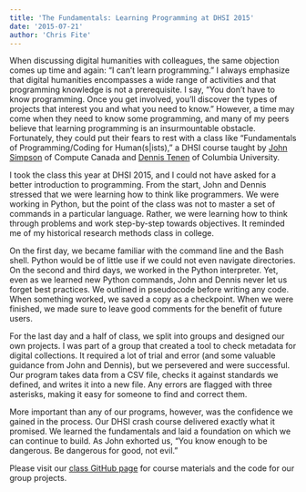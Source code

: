 ```yaml
---
title: 'The Fundamentals: Learning Programming at DHSI 2015'
date: '2015-07-21'
author: 'Chris Fite'
---
```

When discussing digital humanities with colleagues, the same objection comes up time and again: “I can’t learn programming.” I always emphasize that digital humanities encompasses a wide range of activities and that programming knowledge is not a prerequisite. I say, “You don’t have to know programming. Once you get involved, you’ll discover the types of projects that interest you and what you need to know.” However, a time may come when they need to know some programming, and many of my peers believe that learning programming is an insurmountable obstacle. Fortunately, they could put their fears to rest with a class like “Fundamentals of Programming/Coding for Human(s|ists),” a DHSI course taught by [John Simpson](https://twitter.com/symulation) of Compute Canada and [Dennis Tenen](https://twitter.com/dennistenen) of Columbia University.

I took the class this year at DHSI 2015, and I could not have asked for a better introduction to programming. From the start, John and Dennis stressed that we were learning how to think like programmers. We were working in Python, but the point of the class was not to master a set of commands in a particular language. Rather, we were learning how to think through problems and work step-by-step towards objectives. It reminded me of my historical research methods class in college.

On the first day, we became familiar with the command line and the Bash shell. Python would be of little use if we could not even navigate directories. On the second and third days, we worked in the Python interpreter. Yet, even as we learned new Python commands, John and Dennis never let us forget best practices. We outlined in pseudocode before writing any code. When something worked, we saved a copy as a checkpoint. When we were finished, we made sure to leave good comments for the benefit of future users.

For the last day and a half of class, we split into groups and designed our own projects. I was part of a group that created a tool to check metadata for digital collections. It required a lot of trial and error (and some valuable guidance from John and Dennis), but we persevered and were successful. Our program takes data from a CSV file, checks it against standards we defined, and writes it into a new file. Any errors are flagged with three asterisks, making it easy for someone to find and correct them.

More important than any of our programs, however, was the confidence we gained in the process. Our DHSI crash course delivered exactly what it promised. We learned the fundamentals and laid a foundation on which we can continue to build. As John exhorted us, “You know enough to be dangerous. Be dangerous for good, not evil.”

Please visit our [class GitHub page](https://github.com/denten-workshops/dhsi-coding-fundamentals) for course materials and the code for our group projects.